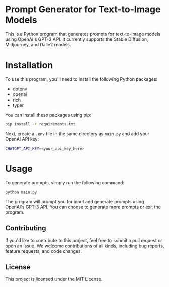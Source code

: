 # Prompt Generator for Text-to-Image Models
This is a Python program that generates prompts for text-to-image models using OpenAI's GPT-3 API. It currently supports the Stable Diffusion, Midjourney, and Dalle2 models.

#  Installation
To use this program, you'll need to install the following Python packages:

- dotenv
- openai
- rich
- typer

You can install these packages using pip:
```bash
pip install -r requirements.txt
```

Next, create a `.env` file in the same directory as `main.py` and add your OpenAI API key:
```bash
CHATGPT_API_KEY=<your_api_key_here>
```

# Usage
To generate prompts, simply run the following command:

```bash
python main.py
```

The program will prompt you for input and generate prompts using OpenAI's GPT-3 API. You can choose to generate more prompts or exit the program.

## Contributing
If you'd like to contribute to this project, feel free to submit a pull request or open an issue. We welcome contributions of all kinds, including bug reports, feature requests, and code changes.

## License
This project is licensed under the MIT License.
